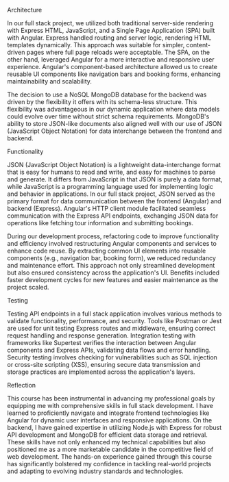 Architecture

In our full stack project, we utilized both traditional server-side rendering with Express HTML, JavaScript, and a Single Page Application (SPA) built with Angular. Express handled routing and server logic, rendering HTML templates dynamically. This approach was suitable for simpler, content-driven pages where full page reloads were acceptable. The SPA, on the other hand, leveraged Angular for a more interactive and responsive user experience. Angular's component-based architecture allowed us to create reusable UI components like navigation bars and booking forms, enhancing maintainability and scalability.

The decision to use a NoSQL MongoDB database for the backend was driven by the flexibility it offers with its schema-less structure. This flexibility was advantageous in our dynamic application where data models could evolve over time without strict schema requirements. MongoDB's ability to store JSON-like documents also aligned well with our use of JSON (JavaScript Object Notation) for data interchange between the frontend and backend.

Functionality

JSON (JavaScript Object Notation) is a lightweight data-interchange format that is easy for humans to read and write, and easy for machines to parse and generate. It differs from JavaScript in that JSON is purely a data format, while JavaScript is a programming language used for implementing logic and behavior in applications. In our full stack project, JSON served as the primary format for data communication between the frontend (Angular) and backend (Express). Angular's HTTP client module facilitated seamless communication with the Express API endpoints, exchanging JSON data for operations like fetching tour information and submitting bookings.

During our development process, refactoring code to improve functionality and efficiency involved restructuring Angular components and services to enhance code reuse. By extracting common UI elements into reusable components (e.g., navigation bar, booking form), we reduced redundancy and maintenance effort. This approach not only streamlined development but also ensured consistency across the application's UI. Benefits included faster development cycles for new features and easier maintenance as the project scaled.

Testing

Testing API endpoints in a full stack application involves various methods to validate functionality, performance, and security. Tools like Postman or Jest are used for unit testing Express routes and middleware, ensuring correct request handling and response generation. Integration testing with frameworks like Supertest verifies the interaction between Angular components and Express APIs, validating data flows and error handling. Security testing involves checking for vulnerabilities such as SQL injection or cross-site scripting (XSS), ensuring secure data transmission and storage practices are implemented across the application's layers.

Reflection

This course has been instrumental in advancing my professional goals by equipping me with comprehensive skills in full stack development. I have learned to proficiently navigate and integrate frontend technologies like Angular for dynamic user interfaces and responsive applications. On the backend, I have gained expertise in utilizing Node.js with Express for robust API development and MongoDB for efficient data storage and retrieval. These skills have not only enhanced my technical capabilities but also positioned me as a more marketable candidate in the competitive field of web development. The hands-on experience gained through this course has significantly bolstered my confidence in tackling real-world projects and adapting to evolving industry standards and technologies.
